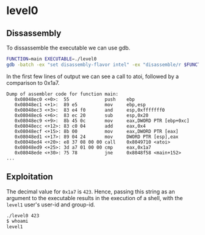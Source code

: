 level0
======

Dissassembly
------------

To dissassemble the executable we can use gdb.
```sh
FUNCTION=main EXECUTABLE=./level0
gdb -batch -ex "set disassembly-flavor intel" -ex "disassemble/r $FUNCTION" "$EXECUTABLE"
```

In the first few lines of output we can see a call to atoi, followed by a comparison to 0x1a7.
```
Dump of assembler code for function main:
   0x08048ec0 <+0>:  55             push    ebp
   0x08048ec1 <+1>:  89 e5          mov     ebp,esp
   0x08048ec3 <+3>:  83 e4 f0       and     esp,0xfffffff0
   0x08048ec6 <+6>:  83 ec 20       sub     esp,0x20
   0x08048ec9 <+9>:  8b 45 0c       mov     eax,DWORD PTR [ebp+0xc]
   0x08048ecc <+12>: 83 c0 04       add     eax,0x4
   0x08048ecf <+15>: 8b 00          mov     eax,DWORD PTR [eax]
   0x08048ed1 <+17>: 89 04 24       mov     DWORD PTR [esp],eax
   0x08048ed4 <+20>: e8 37 08 00 00 call    0x8049710 <atoi>
   0x08048ed9 <+25>: 3d a7 01 00 00 cmp     eax,0x1a7
   0x08048ede <+30>: 75 78          jne     0x8048f58 <main+152>
...
```

Exploitation
------------

The decimal value for `0x1a7` is `423`. Hence, passing this string as an argument to the executable results in the execution of a shell, with the `level1` user's user-id and group-id.
```sh
./level0 423
$ whoami
level1
```
